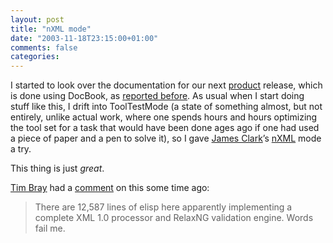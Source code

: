 ```yaml
---
layout: post
title: "nXML mode"
date: "2003-11-18T23:15:00+01:00"
comments: false
categories: 
---
```


<p>I started to look over the documentation for our next <a href="/iqgen">product</a> release, which is done using DocBook, as <a href="http://www.innoq.org/movabletype/mt-search.cgi?IncludeBlogs=1&amp;search=docbook">reported before</a>. As usual when I start doing stuff like this, I drift into ToolTestMode (a state of something almost, but not entirely, unlike actual work, where one spends hours and hours optimizing the tool set for a task that would have been done ages ago if one had used a piece of paper and a pen to solve it), so I gave <a href="http://www.jclark.com/bio.htm">James Clark</a>&#8217;s <a href="http://www.xmlhack.com/read.php?item=2061">nXML</a> mode a try.</p>

<p>This thing is just <em>great</em>.</p>

<p><a href="http://www.tbray.org/ongoing/">Tim Bray</a> had a <a href="http://www.tbray.org/ongoing/When/200x/2003/09/18/NXML">comment</a> on this some time ago:</p>

<blockquote>There are 12,587 lines of elisp here apparently implementing a complete XML 1.0 processor and RelaxNG validation engine. Words fail me.</blockquote>


